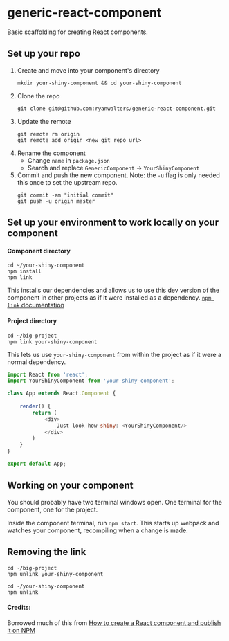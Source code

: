 # generic-react-component

Basic scaffolding for creating React components.

## Set up your repo

1. Create and move into your component's directory
	```
	mkdir your-shiny-component && cd your-shiny-component
	```
1. Clone the repo
	```
	git clone git@github.com:ryanwalters/generic-react-component.git
	```
1. Update the remote
	```
	git remote rm origin
	git remote add origin <new git repo url>
	```
1. Rename the component
	- Change `name` in `package.json`
	- Search and replace `GenericComponent` -> `YourShinyComponent`
1. Commit and push the new component. Note: the `-u` flag is only needed this once to set the upstream repo.
	```
	git commit -am "initial commit"
	git push -u origin master
	```

## Set up your environment to work locally on your component

#### Component directory

```
cd ~/your-shiny-component
npm install
npm link
```

This installs our dependencies and allows us to use this dev version of the component in other projects as if it were installed as a dependency. [`npm link` documentation](https://docs.npmjs.com/cli/link)

#### Project directory

```
cd ~/big-project
npm link your-shiny-component
```

This lets us use `your-shiny-component` from within the project as if it were a normal dependency.

```javascript
import React from 'react';
import YourShinyComponent from 'your-shiny-component';

class App extends React.Component {
    
    render() {
        return (
            <div>
            	Just look how shiny: <YourShinyComponent/>
            </div>
        )
    }
}

export default App;
```

## Working on your component

You should probably have two terminal windows open. One terminal for the component, one for the project.

Inside the component terminal, run `npm start`. This starts up webpack and watches your component, recompiling when a change is made.


## Removing the link

```
cd ~/big-project
npm unlink your-shiny-component

cd ~/your-shiny-component
npm unlink
```

#### Credits:
Borrowed much of this from [How to create a React component and publish it on NPM](https://medium.com/@BrodaNoel/how-to-create-a-react-component-and-publish-it-in-npm-668ad7d363ce)
